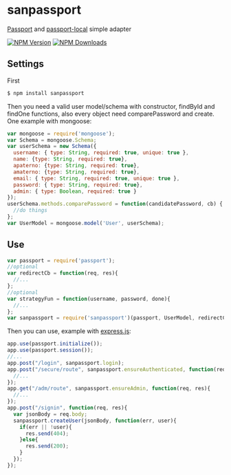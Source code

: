 # sanpassport
[Passport](https://www.npmjs.com/package/passport) and [passport-local](https://www.npmjs.com/package/passport-local) simple adapter

  [![NPM Version][npm-image]][npm-url]
  [![NPM Downloads][downloads-image]][downloads-url]

## Settings
First
~~~bash
$ npm install sanpassport 
~~~
Then you need a valid user model/schema with constructor, findById and findOne functions, also every object need comparePassword and create. One example with mongoose:
~~~js
var mongoose = require('mongoose');
var Schema = mongoose.Schema;
var userSchema = new Schema({
  username: { type: String, required: true, unique: true },
  name: {type: String, required: true},
  apaterno: {type: String, required: true},
  amaterno: {type: String, required: true},
  email: { type: String, required: true, unique: true },
  password: { type: String, required: true},
  admin: { type: Boolean, required: true }
});
userSchema.methods.comparePassword = function(candidatePassword, cb) {
  //do things
};
var UserModel = mongoose.model('User', userSchema);
~~~

## Use
~~~js
var passport = require('passport');
//optional
var redirectCb = function(req, res){
  //...
};
//optional
var strategyFun = function(username, password, done){
  //...
};
var sanpassport = require('sanpassport')(passport, UserModel, redirectCb, strategyFun);
~~~
Then you can use, example with [express.js](http://expressjs.com/):
~~~js
app.use(passport.initialize());
app.use(passport.session());
//...
app.post("/login", sanpassport.login);
app.post("/secure/route", sanpassport.ensureAuthenticated, function(req, res){
  //...
});
app.get("/adm/route", sanpassport.ensureAdmin, function(req, res){
  //...
});
app.post("/signin", function(req, res){
  var jsonBody = req.body;
  sanpassport.createUser(jsonBody, function(err, user){
    if(err || !user){
      res.send(404);
    }else{
      res.send(200);
    }
  });
});
~~~


[npm-image]: https://img.shields.io/npm/v/sanpassport.svg
[npm-url]: https://npmjs.org/package/sanpassport
[downloads-image]: https://img.shields.io/npm/dm/sanpassport.svg
[downloads-url]: https://npmjs.org/package/sanpassport
